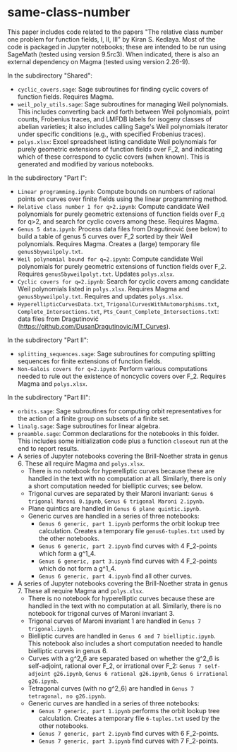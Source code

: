 # same-class-number

This paper includes code related to the papers "The relative class number one problem for function fields, I, II, III" by Kiran S. Kedlaya. Most of the code is packaged in Jupyter notebooks; these are intended to be run using SageMath (tested using version 9.5rc3). When indicated, there is also an external dependency on Magma (tested using version 2.26-9).

In the subdirectory "Shared":

- `cyclic_covers.sage`: Sage subroutines for finding cyclic covers of function fields. Requires Magma.
- `weil_poly_utils.sage`: Sage subroutines for managing Weil polynomials. This includes converting back and forth between Weil polynomials, point counts, Frobenius traces, and LMFDB labels for isogeny classes of abelian varieties; it also includes calling Sage's Weil polynomials iterator under specific conditions (e.g., with specified Frobenius traces).
- `polys.xlsx`: Excel spreadsheet listing candidate Weil polynomials for purely geometric extensions of function fields over F_2, and indicating which of these correspond to cyclic covers (when known). This is generated and modified by various notebooks.

In the subdirectory "Part I":

- `Linear programming.ipynb`: Compute bounds on numbers of rational points on curves over finite fields using the linear programming method.
- `Relative class number 1 for q>2.ipynb`: Compute candidate Weil polynomials for purely geometric extensions of function fields over F_q for q>2, and search for cyclic covers among these. Requires Magma.
- `Genus 5 data.ipynb`: Process data files from Dragutinović (see below) to build a table of genus 5 curves over F\_2 sorted by their Weil polynomials. Requires Magma. Creates a (large) temporary file `genus5byweilpoly.txt`.
- `Weil polynomial bound for q=2.ipynb`: Compute candidate Weil polynomials for purely geometric extensions of function fields over F\_2. Requires `genus5byweilpolyt.txt`. Updates `polys.xlsx`.
- `Cyclic covers for q=2.ipynb`: Search for cyclic covers among candidate Weil polynomials listed in `polys.xlsx`. Requires Magma and `genus5byweilpoly.txt`. Requires and updates `polys.xlsx`.
- `HyperellipticCurvesData.txt`, `TrigonalCurvesWithAutomorphisms.txt`, `Complete_Intersections.txt`, `Pts_Count_Complete_Intersections.txt`: data files from Dragutinović (https://github.com/DusanDragutinovic/MT_Curves).

In the subdirectory "Part II":

- `splitting_sequences.sage`: Sage subroutines for computing splitting sequences for finite extensions of function fields.
- `Non-Galois covers for q=2.ipynb`: Perform various computations needed to rule out the existence of noncyclic covers over F_2. Requires Magma and  `polys.xlsx`. 
 
In the subdirectory "Part III":

- `orbits.sage`: Sage subroutines for computing orbit representatives for the action of a finite group on subsets of a finite set.
- `linalg.sage`: Sage subroutines for linear algebra.
- `preamble.sage`: Common declarations for the notebooks in this folder. This includes some initialization code   plus a function `closeout` run at the end to report results.
- A series of Jupyter notebooks covering the Brill-Noether strata in genus 6. These all require Magma and `polys.xlsx`.
  - There is no notebook for hyperelliptic curves because these are handled in the text with no computation at all. Similarly, there is only a short computation needed for bielliptic curves; see below.
  - Trigonal curves are separated by their Maroni invariant: `Genus 6 trigonal Maroni 0.ipynb`, `Genus 6 trigonal Maroni 2.ipynb`.
  - Plane quintics are handled in `Genus 6 plane quintic.ipynb`.
  - Generic curves are handled in a series of three notebooks:
     - `Genus 6 generic, part 1.ipynb` performs the orbit lookup tree calculation. Creates a temporary file `genus6-tuples.txt` used by the other notebooks.
     - `Genus 6 generic, part 2.ipynb` find curves with 4 F\_2-points which form a g\^1\_4.
     - `Genus 6 generic, part 3.ipynb` find curves with 4 F\_2-points which do not form a g\^1\_4.
     - `Genus 6 generic, part 4.ipynb` find all other curves.
- A series of Jupyter notebooks covering the Brill-Noether strata in genus 7. These all require Magma and `polys.xlsx`.
  - There is no notebook for hyperelliptic curves because these are handled in the text with no computation at all. Similarly, there is no notebook for trigonal curves of Maroni invariant 3.
  - Trigonal curves of Maroni invariant 1 are handled in `Genus 7 trigonal.ipynb`.
  - Bielliptic curves are handled in `Genus 6 and 7 bielliptic.ipynb`. This notebook also includes a short computation needed to handle bielliptic curves in genus 6.
  - Curves with a g\^2\_6 are separated based on whether the g\^2\_6 is self-adjoint, rational over F\_2, or irrational over F\_2: `Genus 7 self-adjoint g26.ipynb`, `Genus 6 rational g26.ipynb`, `Genus 6 irrational g26.ipynb`.
  - Tetragonal curves (with no g\^2\_6) are handled in `Genus 7 tetragonal, no g26.ipynb`.
  - Generic curves are handled in a series of three notebooks:
     - `Genus 7 generic, part 1.ipynb` performs the orbit lookup tree calculation. Creates a temporary file `6-tuples.txt` used by the other notebooks.
     - `Genus 7 generic, part 2.ipynb` find curves with 6 F\_2-points.
     - `Genus 7 generic, part 3.ipynb` find curves with 7 F\_2-points.

